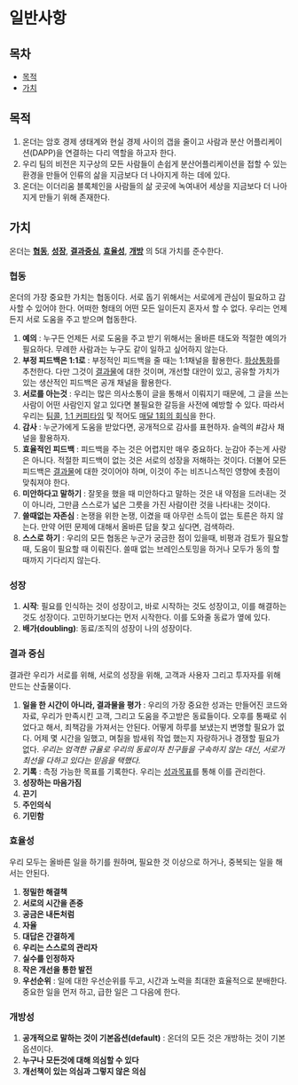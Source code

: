 # 일반사항

## 목차

* [목적](#목적)
* [가치](#가치)

## 목적

1. 온더는 암호 경제 생태계와 현실 경제 사이의 갭을 줄이고 사람과 분산 어플리케이션(DAPP)을 연결하는 다리 역할을 하고자 한다.
2. 우리 팀의 비전은 지구상의 모든 사람들이 손쉽게 분산어플리케이션을 접할 수 있는 환경을 만들어 인류의 삶을 지금보다 더 나아지게 하는 데에 있다.
3. 온더는 이더리움 블록체인을 사람들의 삶 곳곳에 녹여내어 세상을 지금보다 더 나아지게 만들기 위해 존재한다.

## 가치
온더는 **[협동](#협동)**, **[성장](#성장)**, **[결과중심](#결과중심)**, **[효율성](#효율성)**, **[개방](#개방)** 의 5대 가치를 준수한다.

### 협동
온더의 가장 중요한 가치는 협동이다. 서로 돕기 위해서는 서로에게 관심이 필요하고 감사할 수 있어야 한다. 어떠한 형태의 어떤 모든 일이든지 혼자서 할 수 없다. 우리는 언제든지 서로 도움을 주고 받으며 협동한다.

1. **예의** : 누구든 언제든 서로 도움을 주고 받기 위해서는 올바른 태도와 적절한 예의가 필요하다. 무례한 사람과는 누구도 같이 일하고 싶어하지 않는다.
2. **부정 피드백은 1:1로** : 부정적인 피드백을 줄 때는 1:1채널을 활용한다. [화상통화](https://github.com/Onther-Tech/handbook/blob/master/general/WorkProcess.md#%ED%99%94%EC%83%81%ED%86%B5%ED%99%94)를 추천한다. 다만 그것이 [결과물](#결과중심)에 대한 것이며, 개선할 대안이 있고, 공유할 가치가 있는 생산적인 피드백은 공개 채널을 활용한다.
3. **서로를 아는것** : 우리는 많은 의사소통이 글을 통해서 이뤄지기 때문에, 그 글을 쓰는 사람이 어떤 사람인지 알고 있다면 불필요한 갈등을 사전에 예방할 수 있다. 따라서 우리는 [팀콜](https://github.com/Onther-Tech/handbook/blob/master/general/WorkProcess.md#%ED%8C%80%EC%BD%9C), [1:1 커피타임](https://github.com/Onther-Tech/handbook/blob/master/general/WorkProcess.md#%EC%BB%A4%ED%94%BC%ED%83%80%EC%9E%84) 및 적어도 [매달 1회의 회식](https://github.com/Onther-Tech/handbook/blob/master/general/WorkProcess.md#%EC%9B%94%EA%B0%84%ED%9A%8C%EC%9D%98-%EB%B0%8F-%ED%9A%8C%EA%B3%A0)을 한다.
3. **감사** : 누군가에게 도움을 받았다면, 공개적으로 감사를 표현하자. 슬렉의 #감사 채널을 활용하자.
4. **효율적인 피드백** : 피드백을 주는 것은 어렵지만 매우 중요하다. 눈감아 주는게 사랑은 아니다. 적절한 피드백이 없는 것은 서로의 성장을 저해하는 것이다. 더불어 모든 피드백은 [결과물](#결과중심)에 대한 것이어야 하며, 이것이 주는 비즈니스적인 영향에 촛점이 맞춰져야 한다.
6. **미안하다고 말하기** : 잘못을 했을 때 미안하다고 말하는 것은 내 약점을 드러내는 것이 아니라, 그만큼 스스로가 넓은 그릇을 가진 사람이란 것을 나타내는 것이다.
7. **쓸때없는 자존심** : 논쟁을 위한 논쟁, 이겼을 때 아무런 소득이 없는 토른은 하지 않는다. 만약 어떤 문제에 대해서 올바른 답을 찾고 싶다면, 검색하라.
8. **스스로 하기** : 우리의 모든 협동은 누군가 궁금한 점이 있을때, 비평과 검토가 필요할 때, 도움이 필요할 때 이뤄진다. 쓸때 없는 브레인스토밍을 하거나 모두가 동의 할 때까지 기다리지 않는다.

### 성장
1. **시작**: 필요를 인식하는 것이 성장이고, 바로 시작하는 것도 성장이고, 이를 해결하는 것도 성장이다. 고민하기보다는 먼저 시작한다. 이를 도와줄 동료가 옆에 있다.
2. **배가(doubling)**: 동료/조직의 성장이 나의 성장이다.

### 결과 중심
결과란 우리가 서로를 위해, 서로의 성장을 위해, 고객과 사용자 그리고 투자자를 위해 만드는 산출물이다.

1. **일을 한 시간이 아니라, 결과물을 평가** : 우리의 가장 중요한 성과는 만들어진 코드와 자료, 우리가 만족시킨 고객, 그리고 도움을 주고받은 동료들이다. 오후를 통째로 쉬었다고 해서, 죄책감을 가져서는 안된다. 어떻게 하루를 보냈는지 변명할 필요가 없다. 어제 몇 시간을 일했고, 며칠을 밤새워 작업 했는지 자랑하거나 경쟁할 필요가 없다. *우리는 엄격한 규율로 우리의 동료이자 친구들을 구속하지 않는 대신, 서로가 최선을 다하고 있다는 믿음을 택했다.*
2. **기록** : 측정 가능한 목표를 기록한다. 우리는 [성과목표](https://github.com/Onther-Tech/handbook/blob/master/HR/HUMAN.md#%EC%84%B1%EA%B3%BC%ED%8F%89%EA%B0%80)를 통해 이를 관리한다.
3. **성장하는 마음가짐**
4. **끈기**
5. **주인의식**
6. **기민함**

### 효율성
우리 모두는 올바른 일을 하기를 원하며, 필요한 것 이상으로 하거나, 중복되는 일을 해서는 안된다.

1. **정밀한 해결책**
2. **서로의 시간을 존중**
3. **공금은 내돈처럼**
4. **자율**
5. **대답은 간결하게**
6. **우리는 스스로의 관리자**
7. **실수를 인정하자**
8. **작은 개선을 통한 발전**
9. **우선순위** : 일에 대한 우선순위를 두고, 시간과 노력을 최대한 효율적으로 분배한다. 중요한 일을 먼저 하고, 급한 일은 그 다음에 한다.

### 개방성

1. **공개적으로 말하는 것이 기본옵션(default)** : 온더의 모든 것은 개방하는 것이 기본옵션이다.
2. **누구나 모든것에 대해 의심할 수 있다**
3. **개선책이 있는 의심과 그렇지 않은 의심**
